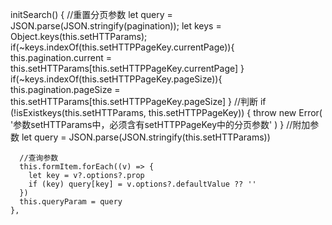 initSearch() {
       //重置分页参数
      let query = JSON.parse(JSON.stringify(pagination));
      let keys = Object.keys(this.setHTTParams);
      if(~keys.indexOf(this.setHTTPPageKey.currentPage)){
        this.pagination.current = this.setHTTParams[this.setHTTPPageKey.currentPage]
      }
      if(~keys.indexOf(this.setHTTPPageKey.pageSize)){
        this.pagination.pageSize = this.setHTTParams[this.setHTTPPageKey.pageSize]
      }
        //判断
      if (!isExistkeys(this.setHTTParams, this.setHTTPPageKey)) {
        throw new Error(
          '参数setHTTParams中，必须含有setHTTPPageKey中的分页参数'
        )
      }
      //附加参数
      let query = JSON.parse(JSON.stringify(this.setHTTParams))
      

      
      //查询参数
      this.formItem.forEach((v) => {
        let key = v?.options?.prop
        if (key) query[key] = v.options?.defaultValue ?? ''
      })
      this.queryParam = query
    },